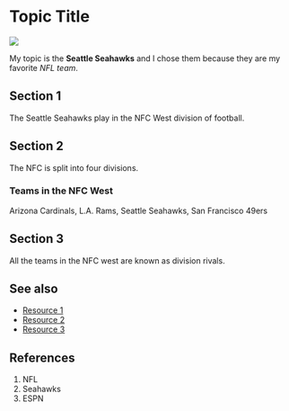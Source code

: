 # Topic Title
![](https://a.espncdn.com/combiner/i?img=/i/teamlogos/nfl/500/sea.png)

 My topic is the **Seattle Seahawks** and I chose them because they are my favorite *NFL team*.


## Section 1
The Seattle Seahawks play in the NFC West division of football.

## Section 2
The NFC is split into four divisions.
### Teams in the NFC West
Arizona Cardinals, L.A. Rams, Seattle Seahawks, San Francisco 49ers

## Section 3
All the teams in the NFC west are known as division rivals.

## See also
- [Resource 1](https://www.seahawks.com/)
- [Resource 2](https://www.nfl.com/)
- [Resource 3](https://www.espn.com/)

## References
1. NFL
2. Seahawks
3. ESPN